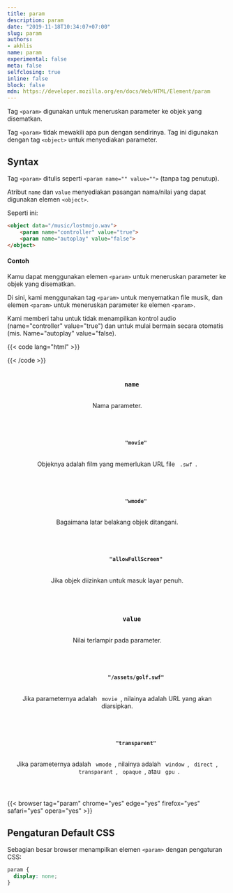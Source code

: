 ```yaml
---
title: param
description: param
date: "2019-11-18T10:34:07+07:00"
slug: param
authors:
- akhlis
name: param
experimental: false
meta: false
selfclosing: true
inline: false
block: false
mdn: https://developer.mozilla.org/en/docs/Web/HTML/Element/param
---
```


Tag `<param>` digunakan untuk meneruskan parameter ke objek yang disematkan.

Tag `<param>` tidak mewakili apa pun dengan sendirinya. Tag ini digunakan dengan tag `<object>` untuk menyediakan parameter.

## Syntax

Tag `<param>` ditulis seperti `<param name="" value="">` (tanpa tag penutup).

Atribut `name` dan `value` menyediakan pasangan nama/nilai yang dapat digunakan elemen `<object>`.

Seperti ini:
```html
<object data="/music/lostmojo.wav">
	<param name="controller" value="true">
	<param name="autoplay" value="false">
</object>
```

#### Contoh

Kamu dapat menggunakan elemen `<param>` untuk meneruskan parameter ke objek yang disematkan.

Di sini, kami menggunakan tag `<param>` untuk menyematkan file musik, dan elemen `<param>` untuk meneruskan parameter ke elemen `<param>`. 

Kami memberi tahu untuk tidak menampilkan kontrol audio (name="controller" value="true") dan untuk mulai bermain secara otomatis (mis. Name="autoplay" value="false).

{{< code lang="html" >}}
<object data="/music/lostmojo.wav">
  <param name="controller" value="true">
  <param name="autoplay" value="false">
</object>
{{< /code >}}

<article id="param-name" class="attribute">
  <header class="attribute__header">
    <h3 class="attribute__name">
      <code class="tag" data-tooltip="Click to copy" data-clipboard-text="name">
        name
      </code>
    </h3>
    <div class="attribute__description">
      <p>Nama parameter.</p>
    </div>
  </header>
  <div class="attribute__values">
    <article id="param-name-movie" class="value">
      <header class="value__header">
        <h4 class="value__name">
          <code class="tag" data-tooltip="Click to copy name=&quot;movie&quot;"
            data-clipboard-text="name=&quot;movie&quot;">
            "movie"
          </code>
        </h4>
        <div class="value__description">
          <p>Objeknya adalah film yang memerlukan URL file <code> .swf </code>.</p>
        </div>
      </header>
      <aside class="value__preview">
        <div class="value__output">
          <param name="movie">
          </param>
        </div>
      </aside>
    </article>
    <article id="param-name-wmode" class="value">
      <header class="value__header">
        <h4 class="value__name">
          <code class="tag" data-tooltip="Click to copy name=&quot;wmode&quot;"
            data-clipboard-text="name=&quot;wmode&quot;">
            "wmode"
          </code>
        </h4>
        <div class="value__description">
          <p>Bagaimana latar belakang objek ditangani.</p>
        </div>
      </header>
      <aside class="value__preview">
        <div class="value__output">
          <param name="wmode">
          </param>
        </div>
      </aside>
    </article>
    <article id="param-name-allowfullscreen" class="value">
      <header class="value__header">
        <h4 class="value__name">
          <code class="tag" data-tooltip="Click to copy name=&quot;allowFullScreen&quot;"
            data-clipboard-text="name=&quot;allowFullScreen&quot;">
            "allowFullScreen"
          </code>
        </h4>
        <div class="value__description">
          <p>Jika objek diizinkan untuk masuk layar penuh.</p>
        </div>
      </header>
      <aside class="value__preview">
        <div class="value__output">
          <param name="allowFullScreen">
          </param>
        </div>
      </aside>
    </article>
  </div>
</article>
<article id="param-value" class="attribute">
  <header class="attribute__header">
    <h3 class="attribute__name">
      <code class="tag" data-tooltip="Click to copy" data-clipboard-text="value">
        value
      </code>
    </h3>
    <div class="attribute__description">
      <p>Nilai terlampir pada parameter.</p>
    </div>
  </header>
  <div class="attribute__values">
    <article id="param-value__assetsgolfswf" class="value">
      <header class="value__header">
        <h4 class="value__name">
          <code class="tag" data-tooltip="Click to copy value=&quot;/assets/golf.swf&quot;"
            data-clipboard-text="value=&quot;/assets/golf.swf&quot;">
            "/assets/golf.swf"
          </code>
        </h4>
        <div class="value__description">
          <p>Jika parameternya adalah <code> movie </code>, nilainya adalah URL yang akan diarsipkan.</p>
        </div>
      </header>
      <aside class="value__preview">
        <div class="value__output">
          <param value="/assets/golf.swf">
          </param>
        </div>
      </aside>
    </article>
    <article id="param-value__transparent" class="value">
      <header class="value__header">
        <h4 class="value__name">
          <code class="tag" data-tooltip="Click to copy value=&quot;transparent&quot;"
            data-clipboard-text="value=&quot;transparent&quot;">
            "transparent"
          </code>
        </h4>
        <div class="value__description">
          <p>Jika parameternya adalah <code> wmode </code>, nilainya adalah <code> window </code>, <code> direct </code>,
            <code> transparant </code>, <code> opaque </code>, atau <code> gpu </code>.</p>
        </div>
      </header>
      <aside class="value__preview">
        <div class="value__output">
          <param value="transparent">
          </param>
        </div>
      </aside>
    </article>
  </div>
</article>


{{< browser tag="param" chrome="yes" edge="yes" firefox="yes" safari="yes" opera="yes" >}}

## Pengaturan Default CSS

Sebagian besar browser menampilkan elemen `<param>` dengan pengaturan CSS:

```css
param {
  display: none;
}
```